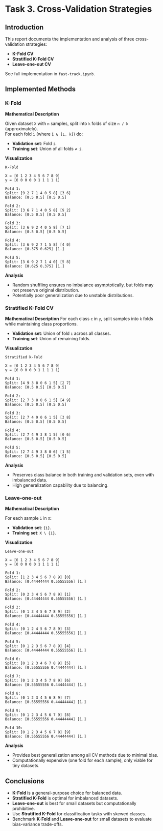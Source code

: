 # Task 3. Cross-Validation Strategies

## Introduction

This report documents the implementation and analysis of three cross-validation strategies:
- **K-Fold CV**
- **Stratified K-Fold CV**
- **Leave-one-out CV**

See full implementation in `fast-track.ipynb`. 


## Implemented Methods

### K-Fold

**Mathematical Description** 

Given dataset `X` with `n` samples, split into `k` folds of size `n / k` (approximately).  
For each fold `i` (where `i ∈ [1, k]`) do:  
- **Validation set**: Fold `i`.  
- **Training set**: Union of all folds `≠ i`.  

**Visualization**

```
K-Fold

X = [0 1 2 3 4 5 6 7 8 9]
y = [0 0 0 0 0 1 1 1 1 1]

Fold 1:
Split: [9 2 7 1 4 0 5 8] [3 6] 
Balance: [0.5 0.5] [0.5 0.5]

Fold 2:
Split: [3 6 7 1 4 0 5 8] [9 2] 
Balance: [0.5 0.5] [0.5 0.5]

Fold 3:
Split: [3 6 9 2 4 0 5 8] [7 1] 
Balance: [0.5 0.5] [0.5 0.5]

Fold 4:
Split: [3 6 9 2 7 1 5 8] [4 0] 
Balance: [0.375 0.625] [1.]

Fold 5:
Split: [3 6 9 2 7 1 4 0] [5 8] 
Balance: [0.625 0.375] [1.]
```


**Analysis**

- Random shuffling ensures no imbalance asymptotically, but folds may not preserve original distribution.
- Potentially poor generalization due to unstable distributions.


### Stratified K-Fold CV

**Mathematical Description**
For each class `c` in `y`, split samples into `k` folds while maintaining class proportions.  
- **Validation set**: Union of fold `i` across all classes.  
- **Training set**: Union of remaining folds.  


**Visualization**

```
Stratified k-Fold

X = [0 1 2 3 4 5 6 7 8 9]
y = [0 0 0 0 0 1 1 1 1 1]

Fold 1:
Split: [4 9 3 8 0 6 1 5] [2 7] 
Balance: [0.5 0.5] [0.5 0.5]

Fold 2:
Split: [2 7 3 8 0 6 1 5] [4 9] 
Balance: [0.5 0.5] [0.5 0.5]

Fold 3:
Split: [2 7 4 9 0 6 1 5] [3 8] 
Balance: [0.5 0.5] [0.5 0.5]

Fold 4:
Split: [2 7 4 9 3 8 1 5] [0 6] 
Balance: [0.5 0.5] [0.5 0.5]

Fold 5:
Split: [2 7 4 9 3 8 0 6] [1 5] 
Balance: [0.5 0.5] [0.5 0.5]
```

**Analysis**
- Preserves class balance in both training and validation sets, even with imbalanced data.
- High generalization capability due to balancing.


### Leave-one-out 

**Mathematical Description**

For each sample `i` in `X`:  
- **Validation set**: `{i}`.  
- **Training set**: `X \ {i}`.  

**Visualization**
```
Leave-one-out

X = [0 1 2 3 4 5 6 7 8 9]
y = [0 0 0 0 0 1 1 1 1 1]

Fold 1:
Split: [1 2 3 4 5 6 7 8 9] [0] 
Balance: [0.44444444 0.55555556] [1.]

Fold 2:
Split: [0 2 3 4 5 6 7 8 9] [1] 
Balance: [0.44444444 0.55555556] [1.]

Fold 3:
Split: [0 1 3 4 5 6 7 8 9] [2] 
Balance: [0.44444444 0.55555556] [1.]

Fold 4:
Split: [0 1 2 4 5 6 7 8 9] [3] 
Balance: [0.44444444 0.55555556] [1.]

Fold 5:
Split: [0 1 2 3 5 6 7 8 9] [4] 
Balance: [0.44444444 0.55555556] [1.]

Fold 6:
Split: [0 1 2 3 4 6 7 8 9] [5] 
Balance: [0.55555556 0.44444444] [1.]

Fold 7:
Split: [0 1 2 3 4 5 7 8 9] [6] 
Balance: [0.55555556 0.44444444] [1.]

Fold 8:
Split: [0 1 2 3 4 5 6 8 9] [7] 
Balance: [0.55555556 0.44444444] [1.]

Fold 9:
Split: [0 1 2 3 4 5 6 7 9] [8] 
Balance: [0.55555556 0.44444444] [1.]

Fold 10:
Split: [0 1 2 3 4 5 6 7 8] [9] 
Balance: [0.55555556 0.44444444] [1.]
```

**Analysis**
- Provides best generalization among all CV methods due to minimal bias.
- Computationally expensive (one fold for each sample), only viable for tiny datasets.


## Conclusions
- **K-Fold** is a general-purpose choice for balanced data. 
- **Stratified K-Fold** is optimal for imbalanced datasets.  
- **Leave-one-out** is best for small datasets but computationally prohibitive.  
- Use **Stratified K-Fold** for classification tasks with skewed classes.  
- Benchmark **K-Fold** and **Leave-one-out** for small datasets to evaluate bias-variance trade-offs.  

